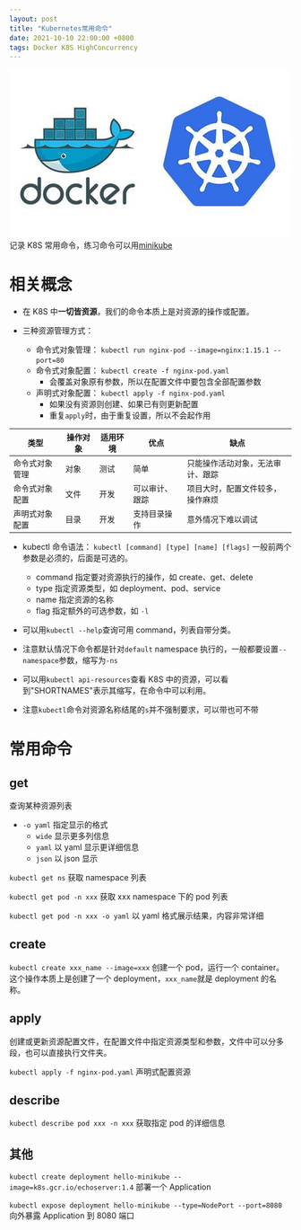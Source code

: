 ```yaml
---
layout: post
title: "Kubernetes常用命令"
date: 2021-10-10 22:00:00 +0800
tags: Docker K8S HighConcurrency
---
```


![kubernetes_docker](/assets/images/20190201_kubernetes_docker.jpg)
记录 K8S 常用命令，练习命令可以用[minikube](https://minikube.sigs.k8s.io/docs/start/)

# 相关概念

- 在 K8S 中**一切皆资源**，我们的命令本质上是对资源的操作或配置。

- 三种资源管理方式：

  - 命令式对象管理：
    `kubectl run nginx-pod --image=nginx:1.15.1 --port=80`
  - 命令式对象配置：
    `kubectl create -f nginx-pod.yaml`
    - 会覆盖对象原有参数，所以在配置文件中要包含全部配置参数
  - 声明式对象配置：
    `kubectl apply -f nginx-pod.yaml`
    - 如果没有资源则创建、如果已有则更新配置
    - 重复`apply`时，由于重复设置，所以不会起作用

| 类型           | 操作对象 | 适用环境 | 优点           | 缺点                             |
| -------------- | -------- | -------- | -------------- | -------------------------------- |
| 命令式对象管理 | 对象     | 测试     | 简单           | 只能操作活动对象，无法审计、跟踪 |
| 命令式对象配置 | 文件     | 开发     | 可以审计、跟踪 | 项目大时，配置文件较多，操作麻烦 |
| 声明式对象配置 | 目录     | 开发     | 支持目录操作   | 意外情况下难以调试               |

- kubectl 命令语法：
  `kubectl [command] [type] [name] [flags]`
  一般前两个参数是必须的，后面是可选的。

  - command
    指定要对资源执行的操作，如 create、get、delete
  - type
    指定资源类型，如 deployment、pod、service
  - name
    指定资源的名称
  - flag
    指定额外的可选参数，如 `-l`

- 可以用`kubectl --help`查询可用 command，列表自带分类。

- 注意默认情况下命令都是针对`default` namespace 执行的，一般都要设置`--namespace`参数，缩写为`-ns`

- 可以用`kubectl api-resources`查看 K8S 中的资源，可以看到"SHORTNAMES"表示其缩写，在命令中可以利用。

- 注意`kubectl`命令对资源名称结尾的`s`并不强制要求，可以带也可不带

# 常用命令

## get

查询某种资源列表

- `-o yaml` 指定显示的格式
  - `wide` 显示更多列信息
  - `yaml` 以 yaml 显示更详细信息
  - `json` 以 json 显示

`kubectl get ns`
获取 namespace 列表

`kubectl get pod -n xxx`
获取 xxx namespace 下的 pod 列表

`kubectl get pod -n xxx -o yaml`
以 yaml 格式展示结果，内容非常详细

## create

`kubectl create xxx_name --image=xxx`
创建一个 pod，运行一个 container。这个操作本质上是创建了一个 deployment，`xxx_name`就是 deployment 的名称。

## apply

创建或更新资源配置文件，在配置文件中指定资源类型和参数，文件中可以分多段，也可以直接执行文件夹。

`kubectl apply -f nginx-pod.yaml`
声明式配置资源

## describe

`kubectl describe pod xxx -n xxx`
获取指定 pod 的详细信息

## 其他

`kubectl create deployment hello-minikube --image=k8s.gcr.io/echoserver:1.4`
部署一个 Application

`kubectl expose deployment hello-minikube --type=NodePort --port=8080`
向外暴露 Application 到 8080 端口
